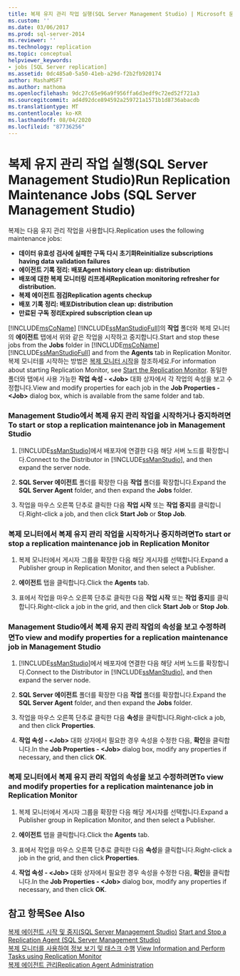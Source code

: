 ```yaml
---
title: 복제 유지 관리 작업 실행(SQL Server Management Studio) | Microsoft 문서
ms.custom: ''
ms.date: 03/06/2017
ms.prod: sql-server-2014
ms.reviewer: ''
ms.technology: replication
ms.topic: conceptual
helpviewer_keywords:
- jobs [SQL Server replication]
ms.assetid: 0dc485a0-5a50-41eb-a29d-f2b2fb920174
author: MashaMSFT
ms.author: mathoma
ms.openlocfilehash: 9dc27c65e96a9f956ffa6d3edf9c72ed52f721a3
ms.sourcegitcommit: ad4d92dce894592a259721a1571b1d8736abacdb
ms.translationtype: MT
ms.contentlocale: ko-KR
ms.lasthandoff: 08/04/2020
ms.locfileid: "87736256"
---
```

# <a name="run-replication-maintenance-jobs-sql-server-management-studio"></a><span data-ttu-id="71aef-102">복제 유지 관리 작업 실행(SQL Server Management Studio)</span><span class="sxs-lookup"><span data-stu-id="71aef-102">Run Replication Maintenance Jobs (SQL Server Management Studio)</span></span>
  <span data-ttu-id="71aef-103">복제는 다음 유지 관리 작업을 사용합니다.</span><span class="sxs-lookup"><span data-stu-id="71aef-103">Replication uses the following maintenance jobs:</span></span>  
  
-   <span data-ttu-id="71aef-104">**데이터 유효성 검사에 실패한 구독 다시 초기화**</span><span class="sxs-lookup"><span data-stu-id="71aef-104">**Reinitialize subscriptions having data validation failures**</span></span>
-   <span data-ttu-id="71aef-105">**에이전트 기록 정리: 배포**</span><span class="sxs-lookup"><span data-stu-id="71aef-105">**Agent history clean up: distribution**</span></span>
-   <span data-ttu-id="71aef-106">**배포에 대한 복제 모니터링 리프레셔**</span><span class="sxs-lookup"><span data-stu-id="71aef-106">**Replication monitoring refresher for distribution.**</span></span>
-   <span data-ttu-id="71aef-107">**복제 에이전트 점검**</span><span class="sxs-lookup"><span data-stu-id="71aef-107">**Replication agents checkup**</span></span>
-   <span data-ttu-id="71aef-108">**배포 기록 정리: 배포**</span><span class="sxs-lookup"><span data-stu-id="71aef-108">**Distribution clean up: distribution**</span></span>
-   <span data-ttu-id="71aef-109">**만료된 구독 정리**</span><span class="sxs-lookup"><span data-stu-id="71aef-109">**Expired subscription clean up**</span></span>  
  
 <span data-ttu-id="71aef-110">[!INCLUDE[msCoName](../../../includes/msconame-md.md)] [!INCLUDE[ssManStudioFull](../../../includes/ssmanstudiofull-md.md)]의 **작업** 폴더와 복제 모니터의 **에이전트** 탭에서 위와 같은 작업을 시작하고 중지합니다.</span><span class="sxs-lookup"><span data-stu-id="71aef-110">Start and stop these jobs from the **Jobs** folder in [!INCLUDE[msCoName](../../../includes/msconame-md.md)] [!INCLUDE[ssManStudioFull](../../../includes/ssmanstudiofull-md.md)] and from the **Agents** tab in Replication Monitor.</span></span> <span data-ttu-id="71aef-111">복제 모니터를 시작하는 방법은 [복제 모니터 시작](../monitor/start-the-replication-monitor.md)을 참조하세요.</span><span class="sxs-lookup"><span data-stu-id="71aef-111">For information about starting Replication Monitor, see [Start the Replication Monitor](../monitor/start-the-replication-monitor.md).</span></span> <span data-ttu-id="71aef-112">동일한 폴더와 탭에서 사용 가능한 **작업 속성 - \<Job>** 대화 상자에서 각 작업의 속성을 보고 수정합니다.</span><span class="sxs-lookup"><span data-stu-id="71aef-112">View and modify properties for each job in the **Job Properties - \<Job>** dialog box, which is available from the same folder and tab.</span></span>  
  
### <a name="to-start-or-stop-a-replication-maintenance-job-in-management-studio"></a><span data-ttu-id="71aef-113">Management Studio에서 복제 유지 관리 작업을 시작하거나 중지하려면</span><span class="sxs-lookup"><span data-stu-id="71aef-113">To start or stop a replication maintenance job in Management Studio</span></span>  
  
1.  <span data-ttu-id="71aef-114">[!INCLUDE[ssManStudio](../../../includes/ssmanstudio-md.md)]에서 배포자에 연결한 다음 해당 서버 노드를 확장합니다.</span><span class="sxs-lookup"><span data-stu-id="71aef-114">Connect to the Distributor in [!INCLUDE[ssManStudio](../../../includes/ssmanstudio-md.md)], and then expand the server node.</span></span>  
  
2.  <span data-ttu-id="71aef-115">**SQL Server 에이전트** 폴더를 확장한 다음 **작업** 폴더를 확장합니다.</span><span class="sxs-lookup"><span data-stu-id="71aef-115">Expand the **SQL Server Agent** folder, and then expand the **Jobs** folder.</span></span>  
  
3.  <span data-ttu-id="71aef-116">작업을 마우스 오른쪽 단추로 클릭한 다음 **작업 시작** 또는 **작업 중지**를 클릭합니다.</span><span class="sxs-lookup"><span data-stu-id="71aef-116">Right-click a job, and then click **Start Job** or **Stop Job**.</span></span>  
  
### <a name="to-start-or-stop-a-replication-maintenance-job-in-replication-monitor"></a><span data-ttu-id="71aef-117">복제 모니터에서 복제 유지 관리 작업을 시작하거나 중지하려면</span><span class="sxs-lookup"><span data-stu-id="71aef-117">To start or stop a replication maintenance job in Replication Monitor</span></span>  
  
1.  <span data-ttu-id="71aef-118">복제 모니터에서 게시자 그룹을 확장한 다음 해당 게시자를 선택합니다.</span><span class="sxs-lookup"><span data-stu-id="71aef-118">Expand a Publisher group in Replication Monitor, and then select a Publisher.</span></span>  
  
2.  <span data-ttu-id="71aef-119">**에이전트** 탭을 클릭합니다.</span><span class="sxs-lookup"><span data-stu-id="71aef-119">Click the **Agents** tab.</span></span>  
  
3.  <span data-ttu-id="71aef-120">표에서 작업을 마우스 오른쪽 단추로 클릭한 다음 **작업 시작** 또는 **작업 중지**를 클릭합니다.</span><span class="sxs-lookup"><span data-stu-id="71aef-120">Right-click a job in the grid, and then click **Start Job** or **Stop Job**.</span></span>  
  
### <a name="to-view-and-modify-properties-for-a-replication-maintenance-job-in-management-studio"></a><span data-ttu-id="71aef-121">Management Studio에서 복제 유지 관리 작업의 속성을 보고 수정하려면</span><span class="sxs-lookup"><span data-stu-id="71aef-121">To view and modify properties for a replication maintenance job in Management Studio</span></span>  
  
1.  <span data-ttu-id="71aef-122">[!INCLUDE[ssManStudio](../../../includes/ssmanstudio-md.md)]에서 배포자에 연결한 다음 해당 서버 노드를 확장합니다.</span><span class="sxs-lookup"><span data-stu-id="71aef-122">Connect to the Distributor in [!INCLUDE[ssManStudio](../../../includes/ssmanstudio-md.md)], and then expand the server node.</span></span>  
  
2.  <span data-ttu-id="71aef-123">**SQL Server 에이전트** 폴더를 확장한 다음 **작업** 폴더를 확장합니다.</span><span class="sxs-lookup"><span data-stu-id="71aef-123">Expand the **SQL Server Agent** folder, and then expand the **Jobs** folder.</span></span>  
  
3.  <span data-ttu-id="71aef-124">작업을 마우스 오른쪽 단추로 클릭한 다음 **속성**을 클릭합니다.</span><span class="sxs-lookup"><span data-stu-id="71aef-124">Right-click a job, and then click **Properties**.</span></span>  
  
4.  <span data-ttu-id="71aef-125">**작업 속성 - \<Job>** 대화 상자에서 필요한 경우 속성을 수정한 다음, **확인**을 클릭합니다.</span><span class="sxs-lookup"><span data-stu-id="71aef-125">In the **Job Properties - \<Job>** dialog box, modify any properties if necessary, and then click **OK**.</span></span>  
  
### <a name="to-view-and-modify-properties-for-a-replication-maintenance-job-in-replication-monitor"></a><span data-ttu-id="71aef-126">복제 모니터에서 복제 유지 관리 작업의 속성을 보고 수정하려면</span><span class="sxs-lookup"><span data-stu-id="71aef-126">To view and modify properties for a replication maintenance job in Replication Monitor</span></span>  
  
1.  <span data-ttu-id="71aef-127">복제 모니터에서 게시자 그룹을 확장한 다음 해당 게시자를 선택합니다.</span><span class="sxs-lookup"><span data-stu-id="71aef-127">Expand a Publisher group in Replication Monitor, and then select a Publisher.</span></span>  
  
2.  <span data-ttu-id="71aef-128">**에이전트** 탭을 클릭합니다.</span><span class="sxs-lookup"><span data-stu-id="71aef-128">Click the **Agents** tab.</span></span>  
  
3.  <span data-ttu-id="71aef-129">표에서 작업을 마우스 오른쪽 단추로 클릭한 다음 **속성**을 클릭합니다.</span><span class="sxs-lookup"><span data-stu-id="71aef-129">Right-click a job in the grid, and then click **Properties**.</span></span>  
  
4.  <span data-ttu-id="71aef-130">**작업 속성 - \<Job>** 대화 상자에서 필요한 경우 속성을 수정한 다음, **확인**을 클릭합니다.</span><span class="sxs-lookup"><span data-stu-id="71aef-130">In the **Job Properties - \<Job>** dialog box, modify any properties if necessary, and then click **OK**.</span></span>  
  
## <a name="see-also"></a><span data-ttu-id="71aef-131">참고 항목</span><span class="sxs-lookup"><span data-stu-id="71aef-131">See Also</span></span>  
 <span data-ttu-id="71aef-132">[복제 에이전트 시작 및 중지&#40;SQL Server Management Studio&#41;](../agents/start-and-stop-a-replication-agent-sql-server-management-studio.md) </span><span class="sxs-lookup"><span data-stu-id="71aef-132">[Start and Stop a Replication Agent &#40;SQL Server Management Studio&#41;](../agents/start-and-stop-a-replication-agent-sql-server-management-studio.md) </span></span>  
 <span data-ttu-id="71aef-133">[복제 모니터를 사용하여 정보 보기 및 태스크 수행](../monitor/view-information-and-perform-tasks-replication-monitor.md) </span><span class="sxs-lookup"><span data-stu-id="71aef-133">[View Information and Perform Tasks using Replication Monitor](../monitor/view-information-and-perform-tasks-replication-monitor.md) </span></span>  
 [<span data-ttu-id="71aef-134">복제 에이전트 관리</span><span class="sxs-lookup"><span data-stu-id="71aef-134">Replication Agent Administration</span></span>](../agents/replication-agent-administration.md)  
  
  
